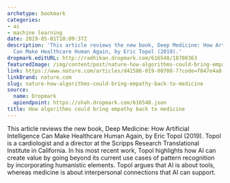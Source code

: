 ```yaml
---
archetype: bookmark
categories:
- ai
- machine learning
date: 2019-05-01T10:09:37Z
description: 'This article reviews the new book, Deep Medicine: How Artificial Intelligence
  Can Make Healthcare Human Again, by Eric Topol (2019).'
dropmark.editURL: http://radhikan.dropmark.com/616548/18700363
featuredImage: /img/content/post/nature-how-algorithms-could-bring-empathy-back-to-medicine.jpg
link: https://www.nature.com/articles/d41586-019-00708-7?code=f847e4a8-9ef7-408c-83da-a1633a3c408a&error=cookies_not_supported
linkBrand: nature.com
slug: nature-how-algorithms-could-bring-empathy-back-to-medicine
source:
  name: Dropmark
  apiendpoint: https://shah.dropmark.com/616548.json
title: How algorithms could bring empathy back to medicine
---
```

This article reviews the new book, Deep Medicine: How Artificial Intelligence Can Make Healthcare Human Again, by Eric Topol (2019). Topol is a cardiologist and a director at the Scripps Research Translational Institute in California. In his most recent work, Topol highlights how AI can create value by going beyond its current use cases of pattern recognition by incorporating humanistic elements. Topol argues that AI is about tools, whereas medicine is about interpersonal connections that AI can support.